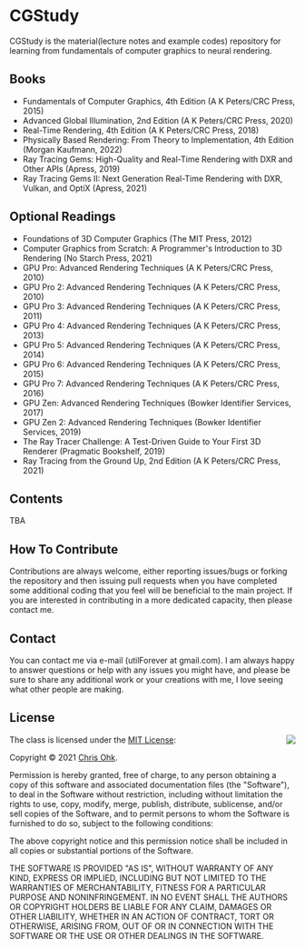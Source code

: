 # CGStudy

CGStudy is the material(lecture notes and example codes) repository for learning from fundamentals of computer graphics to neural rendering.

## Books

- Fundamentals of Computer Graphics, 4th Edition (A K Peters/CRC Press, 2015)
- Advanced Global Illumination, 2nd Edition (A K Peters/CRC Press, 2020)
- Real-Time Rendering, 4th Edition (A K Peters/CRC Press, 2018)
- Physically Based Rendering: From Theory to Implementation, 4th Edition (Morgan Kaufmann, 2022)
- Ray Tracing Gems: High-Quality and Real-Time Rendering with DXR and Other APIs (Apress, 2019)
- Ray Tracing Gems II: Next Generation Real-Time Rendering with DXR, Vulkan, and OptiX (Apress, 2021)

## Optional Readings

- Foundations of 3D Computer Graphics (The MIT Press, 2012)
- Computer Graphics from Scratch: A Programmer's Introduction to 3D Rendering (No Starch Press, 2021)
- GPU Pro: Advanced Rendering Techniques (A K Peters/CRC Press, 2010)
- GPU Pro 2: Advanced Rendering Techniques (A K Peters/CRC Press, 2010)
- GPU Pro 3: Advanced Rendering Techniques (A K Peters/CRC Press, 2011)
- GPU Pro 4: Advanced Rendering Techniques (A K Peters/CRC Press, 2013)
- GPU Pro 5: Advanced Rendering Techniques (A K Peters/CRC Press, 2014)
- GPU Pro 6: Advanced Rendering Techniques (A K Peters/CRC Press, 2015)
- GPU Pro 7: Advanced Rendering Techniques (A K Peters/CRC Press, 2016)
- GPU Zen: Advanced Rendering Techniques (Bowker Identifier Services, 2017)
- GPU Zen 2: Advanced Rendering Techniques (Bowker Identifier Services, 2019)
- The Ray Tracer Challenge: A Test-Driven Guide to Your First 3D Renderer (Pragmatic Bookshelf, 2019)
- Ray Tracing from the Ground Up, 2nd Edition (A K Peters/CRC Press, 2021)

## Contents

TBA

## How To Contribute

Contributions are always welcome, either reporting issues/bugs or forking the repository and then issuing pull requests when you have completed some additional coding that you feel will be beneficial to the main project. If you are interested in contributing in a more dedicated capacity, then please contact me.

## Contact

You can contact me via e-mail (utilForever at gmail.com). I am always happy to answer questions or help with any issues you might have, and please be sure to share any additional work or your creations with me, I love seeing what other people are making.

## License

<img align="right" src="http://opensource.org/trademarks/opensource/OSI-Approved-License-100x137.png">

The class is licensed under the [MIT License](http://opensource.org/licenses/MIT):

Copyright &copy; 2021 [Chris Ohk](http://www.github.com/utilForever).

Permission is hereby granted, free of charge, to any person obtaining a copy of this software and associated documentation files (the "Software"), to deal in the Software without restriction, including without limitation the rights to use, copy, modify, merge, publish, distribute, sublicense, and/or sell copies of the Software, and to permit persons to whom the Software is furnished to do so, subject to the following conditions:

The above copyright notice and this permission notice shall be included in all copies or substantial portions of the Software.

THE SOFTWARE IS PROVIDED "AS IS", WITHOUT WARRANTY OF ANY KIND, EXPRESS OR IMPLIED, INCLUDING BUT NOT LIMITED TO THE WARRANTIES OF MERCHANTABILITY, FITNESS FOR A PARTICULAR PURPOSE AND NONINFRINGEMENT. IN NO EVENT SHALL THE AUTHORS OR COPYRIGHT HOLDERS BE LIABLE FOR ANY CLAIM, DAMAGES OR OTHER LIABILITY, WHETHER IN AN ACTION OF CONTRACT, TORT OR OTHERWISE, ARISING FROM, OUT OF OR IN CONNECTION WITH THE SOFTWARE OR THE USE OR OTHER DEALINGS IN THE SOFTWARE.
